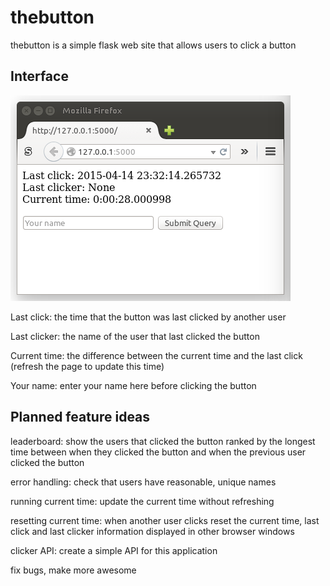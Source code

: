 # thebutton

thebutton is a simple flask web site that allows users to click a button

## Interface

![Interface](screenshot.png)

Last click: the time that the button was last clicked by another user

Last clicker: the name of the user that last clicked the button

Current time: the difference between the current time and the last click
(refresh the page to update this time)

Your name: enter your name here before clicking the button


## Planned feature ideas

leaderboard: show the users that clicked the button ranked by the longest
time between when they clicked the button and when the previous user
clicked the button

error handling: check that users have reasonable, unique names

running current time: update the current time without refreshing

resetting current time: when another user clicks reset the current time,
last click and last clicker information displayed in other browser windows

clicker API: create a simple API for this application

fix bugs, make more awesome
